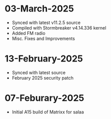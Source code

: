 # 03-March-2025
- Synced with latest v11.2.5 source
- Compiled with  Stormbreaker v4.14.336 kernel
- Added FM radio
- Misc. Fixes and Improvements

# 13-February-2025
- Synced with latest source
- February 2025 security patch	

# 07-Feburary-2025
- Initial A15 build of Matrixx for salaa
